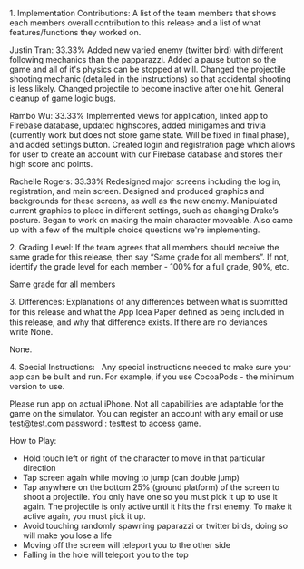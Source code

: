 1. Implementation Contributions: A list of the team members that shows each members overall contribution to this release and a list of what features/functions they worked on.

Justin Tran: 33.33%
Added new varied enemy (twitter bird) with different following mechanics than the papparazzi. Added a pause button so the game and all of it's physics can be stopped at will. Changed the projectile shooting mechanic (detailed in the instructions) so that accidental shooting is less likely. Changed projectile to become inactive after one hit. General cleanup of game logic bugs.

Rambo Wu: 33.33%
Implemented views for application, linked app to Firebase database, updated highscores, added minigames and trivia (currently work but does not store game state. Will be fixed in final phase), and added settings button. Created login and registration page which allows for user to create an account with our Firebase database and stores their high score and points. 

Rachelle Rogers: 33.33%
Redesigned major screens including the log in, registration, and main screen. Designed and produced graphics and backgrounds for these screens, as well as the new enemy. Manipulated current graphics to place in different settings, such as changing Drake’s posture. Began to work on making the main character moveable. Also came up with a few of the multiple choice questions we're implementing.

2. Grading Level: If the team agrees that all members should receive the same grade for this release, then say “Same grade for all members”. If not, identify the grade level for each member - 100% for a full grade, 90%, etc.

Same grade for all members

3. Differences: Explanations of any differences between what is submitted for this release and what the App Idea Paper deﬁned as being included in this release, and why that difference exists. If there are no deviances write None.

None.

4. Special Instructions:
 
Any special instructions needed to make sure your app can be built
and run. For example, if you use CocoaPods - the minimum version to use.

Please run app on actual iPhone. Not all capabilities are adaptable for the game on the simulator.
You can register an account with any email or use test@test.com password : testtest to access game.

How to Play:
- Hold touch left or right of the character to move in that particular direction
- Tap screen again while moving to jump (can double jump)
- Tap anywhere on the bottom 25% (ground platform) of the screen to shoot a projectile. 
  You only have one so you must pick it up to use it again.
  The projectile is only active until it hits the first enemy. To make it active again, you must pick it up.
- Avoid touching randomly spawning paparazzi or twitter birds, doing so will make you lose a life
- Moving off the screen will teleport you to the other side
- Falling in the hole will teleport you to the top
